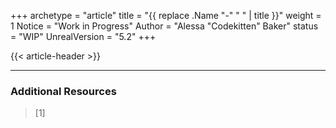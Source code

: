 +++
archetype = "article"
title = "{{ replace .Name "-" " " | title }}"
weight = 1
Notice = "Work in Progress"
Author = "Alessa \"Codekitten\" Baker"
status = "WIP"
UnrealVersion = "5.2"
+++

{{< article-header >}}

---

### Additional Resources
> [1] []()  